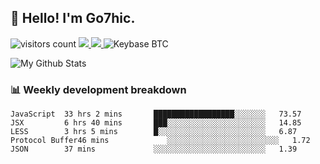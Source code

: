 ## 👋 Hello! I'm Go7hic.

 ![visitors count](https://visitors-by-url-pls-dont-use-this-in-your-repo.vercel.app/Go7hic-github-readme)
 <a href="https://twitter.com/Go7hic">
    <img src="https://img.shields.io/badge/-@Go7hic-1ca0f1?style=flat-square&labelColor=1ca0f1&logo=twitter&logoColor=white&link=https://twitter.com/Go7hic">
   <a/>
   <a href="mailto:gtfx0209@gmail.com">
    <img src="https://img.shields.io/badge/-gtfx0209@gmail.com-c14438?style=flat-square&logo=Gmail&logoColor=white&link=mailto:gtfx0209@gmail.com">
   <a/>
    ![Keybase BTC](https://img.shields.io/keybase/btc/Go7hic)
 <!--
🔭 I’m currently working
🌱 I’m currently learning
💬 Ask me about 
📫 How to reach me: 
⚡ Fun fact: 
-->

![My Github Stats](https://github-readme-stats.vercel.app/api?username=Go7hic&show_icons=true&count_private=true)



### 📊 Weekly development breakdown
<!--START_SECTION:waka-->
```text
JavaScript  33 hrs 2 mins       ██████████████████░░░░░░░   73.57 
JSX         6 hrs 40 mins       ███░░░░░░░░░░░░░░░░░░░░░░   14.85 
LESS        3 hrs 5 mins        █░░░░░░░░░░░░░░░░░░░░░░░░   6.87 
Protocol Buffer46 mins             ░░░░░░░░░░░░░░░░░░░░░░░░░   1.72 
JSON        37 mins             ░░░░░░░░░░░░░░░░░░░░░░░░░   1.39
```
<!--END_SECTION:waka-->


